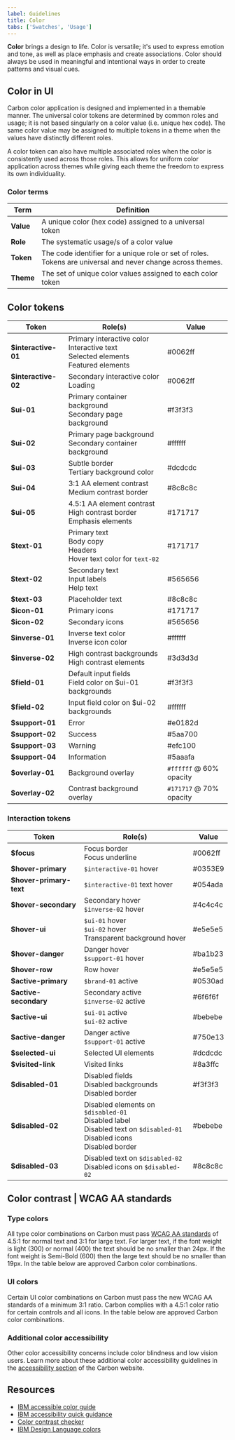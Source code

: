```yaml
---
label: Guidelines
title: Color
tabs: ['Swatches', 'Usage']
---
```


**Color** brings a design to life. Color is versatile; it's used to express emotion and tone, as well as place emphasis and create associations. Color should always be used in meaningful and intentional ways in order to create patterns and visual cues.

## Color in UI

Carbon color application is designed and implemented in a themable manner. The universal color tokens are determined by common roles and usage; it is not based singularly on a color value (i.e. unique hex code). The same color value may be assigned to multiple tokens in a theme when the values have distinctly different roles.

A color token can also have multiple associated roles when the color is consistently used across those roles. This allows for uniform color application across themes while giving each theme the freedom to express its own individuality.

### Color terms

| Term         | Definition                                                                                                  |
| ------------ | ----------------------------------------------------------------------------------------------------------- |
| **Value**    | A unique color (hex code) assigned to a universal token                                                     |
| **Role**     | The systematic usage/s of a color value                                                                     |
| **Token**    | The code identifier for a unique role or set of roles. Tokens are universal and never change across themes. |
| **Theme**    | The set of unique color values assigned to each color token                                                 |

## Color tokens

| Token                   | Role(s)                                                                                                            | Value                                                       |
| ----------------------- | ------------------------------------------------------------------------------------------------------------------ | ----------------------------------------------------------- |
| **$interactive-01**     | Primary interactive color <br /> Interactive text <br /> Selected elements <br /> Featured elements                | <color-block showhex="true" size="xs">#0062ff</color-block> |
| **$interactive-02**     | Secondary interactive color  <br /> Loading                                                                        | <color-block showhex="true" size="xs">#0062ff</color-block> |
| **$ui-01**              | Primary container background <br /> Secondary page background                                                      | <color-block showhex="true" size="xs">#f3f3f3</color-block> |
| **$ui-02**              | Primary page background <br /> Secondary container background                                                      | <color-block showhex="true" size="xs">#ffffff</color-block> |
| **$ui-03**              | Subtle border <br /> Tertiary background color                                                                     | <color-block showhex="true" size="xs">#dcdcdc</color-block> |
| **$ui-04**              | 3:1 AA element contrast <br /> Medium contrast border                                                              | <color-block showhex="true" size="xs">#8c8c8c</color-block> |
| **$ui-05**              | 4.5:1 AA element contrast <br /> High contrast border <br /> Emphasis elements                                     | <color-block showhex="true" size="xs">#171717</color-block> |
| **$text-01**            | Primary text <br /> Body copy <br /> Headers <br /> Hover text color for `text-02`                                 | <color-block showhex="true" size="xs">#171717</color-block> |
| **$text-02**            | Secondary text <br /> Input labels <br /> Help text                                                                | <color-block showhex="true" size="xs">#565656</color-block> |
| **$text-03**            | Placeholder text                                                                                                   | <color-block showhex="true" size="xs">#8c8c8c</color-block> |
| **$icon-01**            | Primary icons                                                                                                      | <color-block showhex="true" size="xs">#171717</color-block> |
| **$icon-02**            | Secondary icons                                                                                                    | <color-block showhex="true" size="xs">#565656</color-block> |
| **$inverse-01**         | Inverse text color <br /> Inverse icon color                                                                       | <color-block showhex="true" size="xs">#ffffff</color-block> |
| **$inverse-02**         | High contrast backgrounds <br /> High contrast elements                                                            | <color-block showhex="true" size="xs">#3d3d3d</color-block> |
| **$field-01**           | Default input fields <br /> Field color on $ui-01 backgrounds                                                      | <color-block showhex="true" size="xs">#f3f3f3</color-block> |
| **$field-02**           | Input field color on $ui-02 backgrounds                                                                            | <color-block showhex="true" size="xs">#ffffff</color-block> |
| **$support-01**         | Error                                                                                                              | <color-block showhex="true" size="xs">#e0182d</color-block> |
| **$support-02**         | Success                                                                                                            | <color-block showhex="true" size="xs">#5aa700</color-block> |
| **$support-03**         | Warning                                                                                                            | <color-block showhex="true" size="xs">#efc100</color-block> |
| **$support-04**         | Information                                                                                                        | <color-block showhex="true" size="xs">#5aaafa</color-block> |
| **$overlay-01**         | Background overlay                                                                                                 | `#ffffff` @ 60% opacity|
| **$overlay-02**         | Contrast background overlay                                                                                        | `#171717` @ 70% opacity|

### Interaction tokens

| Token                   | Role(s)                                                                                                            | Value                                                       |
| ----------------------- | ------------------------------------------------------------------------------------------------------------------ | ----------------------------------------------------------- |
| **$focus**              | Focus border <br /> Focus underline                                                                                | <color-block showhex="true" size="xs">#0062ff</color-block> |
| **$hover-primary**      | `$interactive-01` hover                                                                                            | <color-block showhex="true" size="xs">#0353E9</color-block> |
| **$hover-primary-text** | `$interactive-01` text hover                                                                                       | <color-block showhex="true" size="xs">#054ada</color-block> |
| **$hover-secondary**    | Secondary hover <br /> `$inverse-02` hover                                                                         | <color-block showhex="true" size="xs">#4c4c4c</color-block> |
| **$hover-ui**           | `$ui-01` hover <br /> `$ui-02` hover <br /> Transparent background hover                                             | <color-block showhex="true" size="xs">#e5e5e5</color-block> |
| **$hover-danger**       | Danger hover <br /> `$support-01` hover                                                                            | <color-block showhex="true" size="xs">#ba1b23</color-block> |
| **$hover-row**          | Row hover                                                                                                          | <color-block showhex="true" size="xs">#e5e5e5</color-block> |
| **$active-primary**     | `$brand-01` active                                                                                                  | <color-block showhex="true" size="xs">#0530ad</color-block> |
| **$active-secondary**   | Secondary active <br /> `$inverse-02` active                                                                       | <color-block showhex="true" size="xs">#6f6f6f</color-block> |
| **$active-ui**          | `$ui-01` active <br /> `$ui-02` active                                                                             | <color-block showhex="true" size="xs">#bebebe</color-block> |
| **$active-danger**      | Danger active <br /> `$support-01` active                                                                          | <color-block showhex="true" size="xs">#750e13</color-block> |
| **$selected-ui**        | Selected UI elements                                                                                               | <color-block showhex="true" size="xs">#dcdcdc</color-block> |
| **$visited-link**       | Visited links                                                                                                      | <color-block showhex="true" size="xs">#8a3ffc</color-block> |
| **$disabled-01**        | Disabled fields <br /> Disabled backgrounds <br /> Disabled border                                                 | <color-block showhex="true" size="xs">#f3f3f3</color-block> |
| **$disabled-02**        | Disabled elements on `$disabled-01` <br /> Disabled label <br /> Disabled text on `$disabled-01` <br /> Disabled icons <br /> Disabled border | <color-block showhex="true" size="xs">#bebebe</color-block> |
| **$disabled-03**        | Disabled text on `$disabled-02` <br /> Disabled icons on `$disabled-02`                                     | <color-block showhex="true" size="xs">#8c8c8c</color-block> |


## Color contrast | WCAG AA standards

### Type colors

<p>All type color combinations on Carbon must pass <a href="https://www.w3.org/TR/UNDERSTANDING-WCAG20/visual-audio-contrast-contrast.html" target=blank>WCAG AA standards</a> of 4.5:1 for normal text and 3:1 for large text. For larger text, if the font weight is light (300) or normal (400) the text should be no smaller than 24px. If the font weight is Semi-Bold (600) then the large text should be no smaller than 19px. In the table below are approved Carbon color combinations.</p>

<div data-insert-component="ColorContrast"></div>

### UI colors

Certain UI color combinations on Carbon must pass the new WCAG AA standards of a minimum 3:1 ratio. Carbon complies with a 4.5:1 color ratio for certain controls and all icons. In the table below are approved Carbon color combinations.

<div data-insert-component="UIColorContrast"></div>

### Additional color accessibility

Other color accessibility concerns include color blindness and low vision users. Learn more about these additional color accessibility guidelines in the [accessibility section](/guidelines/accessibility/color) of the Carbon website.

## Resources

- <a href="https://www.w3.org/TR/UNDERSTANDING-WCAG20/visual-audio-contrast-contrast.html" target=blank>IBM accessible color guide</a>
- <a href="https://w3.ibm.com/able/devtest/quick/" target=blank>IBM accessibility quick guidance</a>
- <a href="https://marijohannessen.github.io/color-contrast-checker/" target=blank>Color contrast checker</a>
- <a href="https://www.ibm.com/design/language/resources/color-library" target=blank>IBM Design Language colors</a>
